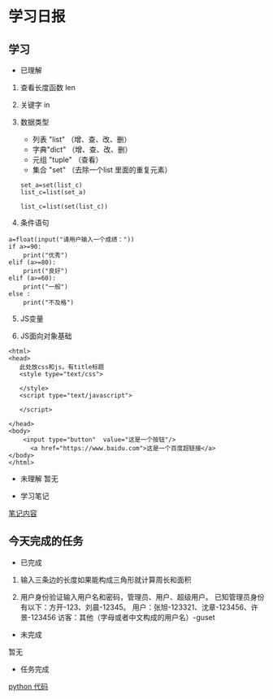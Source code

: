 # 学习日报

## 学习

* 已理解

1. 查看长度函数 len

2. 关键字 in

3. 数据类型
    * 列表 "list" （增、查、改、删）
    * 字典"dict"  （增、查、改、删）
    * 元组 "tuple" （查看）
    * 集合 "set"  （去除一个list 里面的重复元素）
    ```
    set_a=set(list_c)
    list_c=list(set_a)

    list_c=list(set(list_c))
    ```

4.  条件语句

```
a=float(input("请用户输入一个成绩："))
if a>=90:
    print("优秀")
elif (a>=80):
    print("良好")
elif (a>=60):
    print("一般")
else :
    print("不及格")
```

5. JS变量

6. JS面向对象基础

```web
<html>
<head>
   此处放css和js，有title标题
   <style type="text/css">
   
   </style>
   <script type="text/javascript">
   
   </script>
   
</head>
<body>
    <input type="button"  value="这是一个按钮"/>
	  <a href="https://www.baidu.com">这是一个百度超链接</a>
</body>
</html>
```

* 未理解
 暂无

* 学习笔记

[笔记内容](https://github.com/WangZhaorui-pang/0727learngit/blob/master/biji.md)



## 今天完成的任务

* 已完成

1. 输入三条边的长度如果能构成三角形就计算周长和面积

2. 用户身份验证输入用户名和密码，管理员、用户、超级用户。
   已知管理员身份有以下：方开-123、刘晨-12345。
   用户：张旭-123321、沈章-123456、许景-123456
   访客：其他（字母或者中文构成的用户名）-guset


* 未完成

暂无

* 任务完成

[python 代码](https://github.com/WangZhaorui-pang/0727learngit/blob/master/zuoye.py)

